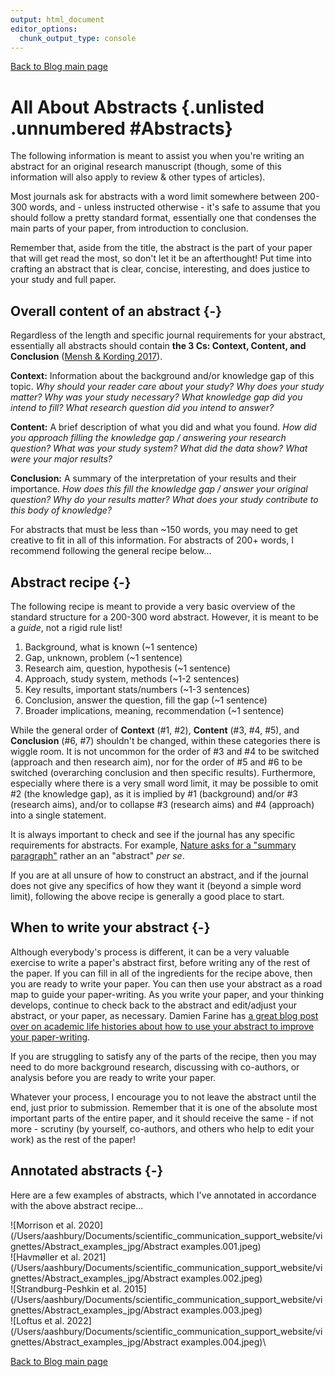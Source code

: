 ```yaml
---
output: html_document
editor_options:
  chunk_output_type: console
---
```



[Back to Blog main page](blog_main)

# All About Abstracts {.unlisted .unnumbered #Abstracts}

The following information is meant to assist you when you're writing an abstract for an original research manuscript (though, some of this information will also apply to review & other types of articles). 

Most journals ask for abstracts with a word limit somewhere between 200-300 words, and - unless instructed otherwise - it's safe to assume that you should follow a pretty standard format, essentially one that condenses the main parts of your paper, from introduction to conclusion.

Remember that, aside from the title, the abstract is the part of your paper that will get read the most, so don't let it be an afterthought! Put time into crafting an abstract that is clear, concise, interesting, and does justice to your study and full paper.

## Overall content of an abstract {-}

Regardless of the length and specific journal requirements for your abstract, essentially all abstracts should contain **the 3 Cs: Context, Content, and Conclusion** ([Mensh & Kording 2017](https://journals.plos.org/ploscompbiol/article?id=10.1371/journal.pcbi.1005619#sec003)).

**Context:** Information about the background and/or knowledge gap of this topic. *Why should your reader care about your study? Why does your study matter? Why was your study necessary? What knowledge gap did you intend to fill? What research question did you intend to answer?*

**Content:** A brief description of what you did and what you found. *How did you approach filling the knowledge gap / answering your research question? What was your study system? What did the data show? What were your major results?*

**Conclusion:** A summary of the interpretation of your results and their importance. *How does this fill the knowledge gap / answer your original question? Why do your results matter? What does your study contribute to this body of knowledge?*

For abstracts that must be less than ~150 words, you may need to get creative to fit in all of this information. For abstracts of 200+ words, I recommend following the general recipe below...

## Abstract recipe {-}

The following recipe is meant to provide a very basic overview of the standard structure for a 200-300 word abstract. However, it is meant to be a *guide*, not a rigid rule list!

  1. Background, what is known (~1 sentence)
  2. Gap, unknown, problem (~1 sentence)
  3. Research aim, question, hypothesis (~1 sentence)
  4. Approach, study system, methods (~1-2 sentences)
  5. Key results, important stats/numbers (~1-3 sentences)
  6. Conclusion, answer the question, fill the gap (~1 sentence)
  7. Broader implications, meaning, recommendation (~1 sentence)

While the general order of **Context** (#1, #2), **Content** (#3, #4, #5), and **Conclusion** (#6, #7) shouldn't be changed, within these categories there is wiggle room. It is not uncommon for the order of #3 and #4 to be switched (approach and then research aim), nor for the order of #5 and #6 to be switched (overarching conclusion and then specific results). Furthermore, especially where there is a very small word limit, it may be possible to omit #2 (the knowledge gap), as it is implied by #1 (background) and/or #3 (research aims), and/or to collapse #3 (research aims) and #4 (approach) into a single statement.

It is always important to check and see if the journal has any specific requirements for abstracts. For example, [Nature asks for a "summary paragraph"](https://www.nature.com/documents/nature-summary-paragraph.pdf) rather an an "abstract" *per se*. 

If you are at all unsure of how to construct an abstract, and if the journal does not give any specifics of how they want it (beyond a simple word limit), following the above recipe is generally a good place to start.


## When to write your abstract {-}

Although everybody's process is different, it can be a very valuable exercise to write a paper's abstract first, before writing any of the rest of the paper. If you can fill in all of the ingredients for the recipe above, then you are ready to write your paper. You can then use your abstract as a road map to guide your paper-writing. As you write your paper, and your thinking develops, continue to check back to the abstract and edit/adjust your abstract, or your paper, as necessary. Damien Farine has [a great blog post over on academic life histories about how to use your abstract to improve your paper-writing](http://academiclifehistories.weebly.com/blog/how-to-become-a-better-writer-iii-start-with-the-abstract-first).

If you are struggling to satisfy any of the parts of the recipe, then you may need to do more background research, discussing with co-authors, or analysis before you are ready to write your paper. 

Whatever your process, I encourage you to not leave the abstract until the end, just prior to submission. Remember that it is one of the absolute most important parts of the entire paper, and it should receive the same - if not more - scrutiny (by yourself, co-authors, and others who help to edit your work) as the rest of the paper!

## Annotated abstracts {-}

Here are a few examples of abstracts, which I've annotated in accordance with the above abstract recipe... 

![Morrison et al. 2020](/Users/aashbury/Documents/scientific_communication_support_website/vignettes/Abstract_examples_jpg/Abstract examples.001.jpeg)\
![Havmøller et al. 2021](/Users/aashbury/Documents/scientific_communication_support_website/vignettes/Abstract_examples_jpg/Abstract examples.002.jpeg)\
![Strandburg-Peshkin et al. 2015](/Users/aashbury/Documents/scientific_communication_support_website/vignettes/Abstract_examples_jpg/Abstract examples.003.jpeg)\
![Loftus et al. 2022](/Users/aashbury/Documents/scientific_communication_support_website/vignettes/Abstract_examples_jpg/Abstract examples.004.jpeg)\
  
[Back to Blog main page](blog_main)  

